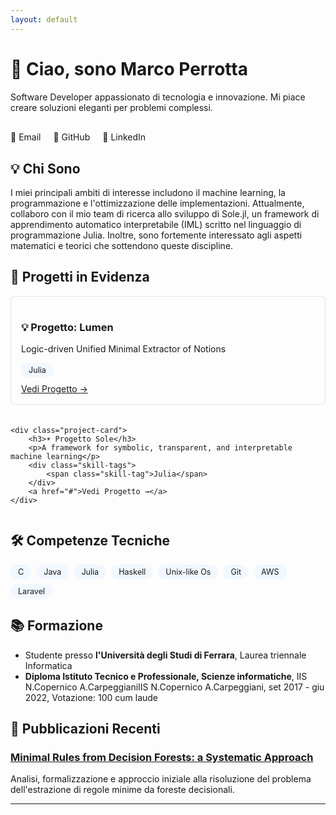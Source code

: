 ```yaml
---
layout: default
---
```


<style>
.wrapper { max-width: 960px; }
section { text-align: justify; }
.social-links { display: flex; gap: 20px; margin: 30px 0; }
.social-links a { text-decoration: none; }
.project-grid { display: grid; grid-template-columns: repeat(auto-fit, minmax(250px, 1fr)); gap: 20px; }
.project-card { 
    border: 1px solid #e1e4e8;
    border-radius: 6px;
    padding: 16px;
    transition: transform 0.2s;
}
.project-card:hover { 
    transform: translateY(-4px);
    box-shadow: 0 4px 12px rgba(0,0,0,0.1);
}
.skill-tags {
    display: flex;
    flex-wrap: wrap;
    gap: 8px;
    margin: 10px 0;
}
.skill-tag {
    background: #f1f8ff;
    border-radius: 12px;
    padding: 4px 12px;
    font-size: 0.9em;
}
</style>

# 👋 Ciao, sono Marco Perrotta

<div class="lead">
    Software Developer appassionato di tecnologia e innovazione. Mi piace creare soluzioni eleganti per problemi complessi.
</div>

<div class="social-links">
    <a href="mailto:tua@email.com">📧 Email</a>
    <a href="https://github.com/tuousername">🐙 GitHub</a>
    <a href="https://linkedin.com/in/tuousername">💼 LinkedIn</a>
</div>

## 💡 Chi Sono

I miei principali ambiti di interesse includono il machine learning, la programmazione e l'ottimizzazione delle implementazioni. Attualmente, collaboro con il mio team di ricerca allo sviluppo di Sole.jl, un framework di apprendimento automatico interpretabile (IML) scritto nel linguaggio di programmazione Julia. Inoltre, sono fortemente interessato agli aspetti matematici e teorici che sottendono queste discipline.

## 🚀 Progetti in Evidenza

<div class="project-grid">
    <div class="project-card">
        <h3>💡 Progetto: Lumen</h3>
        <p>Logic-driven Unified Minimal Extractor of Notions</p>
        <div class="skill-tags">
            <span class="skill-tag">Julia</span>
        </div>
        <a href="#">Vedi Progetto →</a>
    </div>
    
    <div class="project-card">
        <h3>☀️ Progetto Sole</h3>
        <p>A framework for symbolic, transparent, and interpretable machine learning</p>
        <div class="skill-tags">
            <span class="skill-tag">Julia</span>
        </div>
        <a href="#">Vedi Progetto →</a>
    </div>
    
</div>

## 🛠 Competenze Tecniche

<div class="skill-tags">
    <span class="skill-tag">C</span>
    <span class="skill-tag">Java</span>
    <span class="skill-tag">Julia</span>
    <span class="skill-tag">Haskell</span>
    <span class="skill-tag">Unix-like Os</span>
    <span class="skill-tag">Git</span>
    <span class="skill-tag">AWS</span>
    <span class="skill-tag">Laravel</span>
</div>

## 📚 Formazione

- Studente presso **l'Università degli Studi di Ferrara**, Laurea triennale Informatica 
- **Diploma Istituto Tecnico e Professionale, Scienze informatiche**, IIS N.Copernico A.CarpeggianiIIS N.Copernico A.Carpeggiani,  set 2017 - giu 2022, Votazione: 100 cum laude

## 📝 Pubblicazioni Recenti

### [Minimal Rules from Decision Forests: a Systematic Approach](https://overlay.uniud.it/workshop/2024/papers/paper14.pdf)
Analisi, formalizzazione e approccio iniziale alla risoluzione del problema dell'estrazione di regole minime da foreste decisionali.


---
